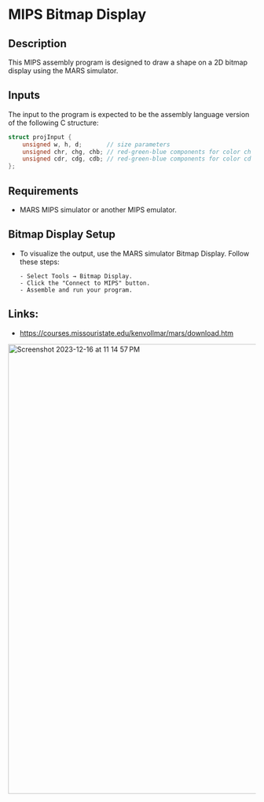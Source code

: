 # MIPS Bitmap Display

## Description
This MIPS assembly program is designed to draw a shape on a 2D bitmap display using the MARS simulator. 

## Inputs
The input to the program is expected to be the assembly language version of the following C structure:

```c
struct projInput {
    unsigned w, h, d;       // size parameters
    unsigned chr, chg, chb; // red-green-blue components for color ch
    unsigned cdr, cdg, cdb; // red-green-blue components for color cd
};
```
## Requirements
- MARS MIPS simulator or another MIPS emulator.
  
## Bitmap Display Setup
- To visualize the output, use the MARS simulator Bitmap Display. Follow these steps:
  
      - Select Tools → Bitmap Display.
      - Click the "Connect to MIPS" button.
      - Assemble and run your program.

## Links:
- https://courses.missouristate.edu/kenvollmar/mars/download.htm
  
<img width="915" alt="Screenshot 2023-12-16 at 11 14 57 PM" src="https://github.com/alifaiyaz1120/MIPS-Project/assets/119764873/a2f06337-c0f6-490c-9c3c-4e31bec0b8bb">
